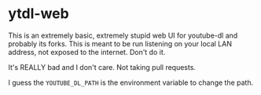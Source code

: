 # ytdl-web

This is an extremely basic, extremely stupid web UI for youtube-dl and probably its forks.
This is meant to be run listening on your local LAN address, not exposed to the internet. Don't do it.

It's REALLY bad and I don't care. Not taking pull requests.

I guess the `YOUTUBE_DL_PATH` is the environment variable to change the path.